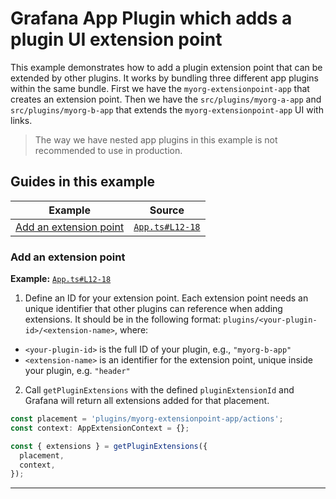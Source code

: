 # Grafana App Plugin which adds a plugin UI extension point

This example demonstrates how to add a plugin extension point that can be extended by other plugins. It works by bundling three different app plugins within the same bundle. First we have the `myorg-extensionpoint-app` that creates an extension point. Then we have the `src/plugins/myorg-a-app` and `src/plugins/myorg-b-app` that extends the `myorg-extensionpoint-app` UI with links.

> The way we have nested app plugins in this example is not recommended to use in production.

## Guides in this example

| **Example**                                                      | **Source**       |
| ---------------------------------------------------------------- | ---------------- |
| [Add an extension point](#add-an-extension-point) | [`App.ts#L12-18`](./src/components/App/App.tsx#L12-18) |

### Add an extension point

**Example:** [`App.ts#L12-18`](./src/components/App/App.tsx#L12-18)

1. Define an ID for your extension point. Each extension point needs an unique identifier that other plugins can reference when adding extensions. It should be in the following format: `plugins/<your-plugin-id>/<extension-name>`, where:

  - `<your-plugin-id>` is the full ID of your plugin, e.g., `"myorg-b-app"`
  - `<extension-name>` is an identifier for the extension point, unique inside your plugin, e.g. `"header"`

2. Call `getPluginExtensions` with the defined `pluginExtensionId` and Grafana will return all extensions added for that placement.

  ```typescript
  const placement = 'plugins/myorg-extensionpoint-app/actions';
  const context: AppExtensionContext = {};

  const { extensions } = getPluginExtensions({
    placement,
    context,
  });
  ```

---
